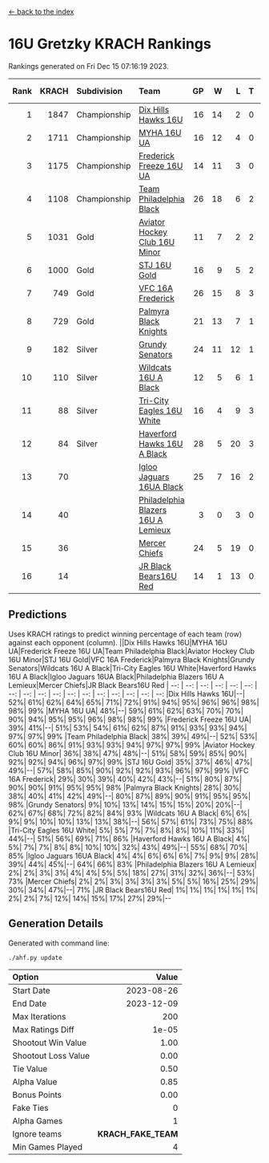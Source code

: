 [<- back to the index](readme.md)
# 16U Gretzky KRACH Rankings
Rankings generated on Fri Dec 15 07:16:19 2023.

Rank|KRACH|Subdivision|Team|GP|W|L|T|OTW|OTL|SoS|Exp Wins|Win Diff
---:|---:|:---|:---|---:|---:|---:|---:|---:|---:|---:|---:|---:
1|1847|Championship|[Dix Hills Hawks 16U](https://gamesheetstats.com/seasons/3659/teams/140688/schedule)|16|14|2|0|1|0|354|14.8|-0.0
2|1711|Championship|[MYHA 16U UA](https://gamesheetstats.com/seasons/3659/teams/140695/schedule)|16|12|4|0|2|1|654|12.8|-0.0
3|1175|Championship|[Frederick Freeze 16U UA](https://gamesheetstats.com/seasons/3659/teams/140689/schedule)|14|11|3|0|0|0|396|11.9|0.0
4|1108|Championship|[Team Philadelphia Black](https://gamesheetstats.com/seasons/3659/teams/140698/schedule)|26|18|6|2|1|1|583|19.8|-0.0
5|1031|Gold|[Aviator Hockey Club 16U Minor](https://gamesheetstats.com/seasons/3659/teams/140687/schedule)|11|7|2|2|2|1|547|8.9|0.0
6|1000|Gold|[STJ 16U Gold](https://gamesheetstats.com/seasons/3659/teams/140697/schedule)|16|9|5|2|1|0|710|10.8|-0.0
7|749|Gold|[VFC 16A Frederick](https://gamesheetstats.com/seasons/3659/teams/140700/schedule)|26|15|8|3|0|2|693|17.3|-0.0
8|729|Gold|[Palmyra Black Knights](https://gamesheetstats.com/seasons/3659/teams/140696/schedule)|21|13|7|1|2|0|631|14.4|0.0
9|182|Silver|[Grundy Senators](https://gamesheetstats.com/seasons/3659/teams/140690/schedule)|24|11|12|1|0|0|511|12.4|0.0
10|110|Silver|[Wildcats 16U A Black](https://gamesheetstats.com/seasons/3659/teams/140725/schedule)|12|5|6|1|0|0|420|6.4|0.0
11|88|Silver|[Tri-City Eagles 16U White](https://gamesheetstats.com/seasons/3659/teams/140699/schedule)|16|4|9|3|0|1|368|6.4|0.0
12|84|Silver|[Haverford Hawks 16U A Black](https://gamesheetstats.com/seasons/3659/teams/140691/schedule)|28|5|20|3|0|1|742|7.4|0.0
13|70||[Igloo Jaguars 16UA Black](https://gamesheetstats.com/seasons/3659/teams/140692/schedule)|25|7|16|2|0|3|616|8.9|0.0
14|40||[Philadelphia Blazers 16U A Lemieux](https://gamesheetstats.com/seasons/3659/teams/140717/schedule)|3|0|3|0|0|0|651|0.9|0.0
15|36||[Mercer Chiefs](https://gamesheetstats.com/seasons/3659/teams/140694/schedule)|24|5|19|0|1|0|685|5.9|0.0
16|14||[JR Black Bears16U Red](https://gamesheetstats.com/seasons/3659/teams/140693/schedule)|14|1|13|0|0|0|339|1.9|0.0

## Predictions
Uses KRACH ratings to predict winning percentage of each team (row) against each opponent (column).
||Dix Hills Hawks 16U|MYHA 16U UA|Frederick Freeze 16U UA|Team Philadelphia Black|Aviator Hockey Club 16U Minor|STJ 16U Gold|VFC 16A Frederick|Palmyra Black Knights|Grundy Senators|Wildcats 16U A Black|Tri-City Eagles 16U White|Haverford Hawks 16U A Black|Igloo Jaguars 16UA Black|Philadelphia Blazers 16U A Lemieux|Mercer Chiefs|JR Black Bears16U Red
| --: | --: | --: | --: | --: | --: | --: | --: | --: | --: | --: | --: | --: | --: | --: | --: | --: 
|Dix Hills Hawks 16U|--| 52%| 61%| 62%| 64%| 65%| 71%| 72%| 91%| 94%| 95%| 96%| 96%| 98%| 98%| 99%
|MYHA 16U UA| 48%|--| 59%| 61%| 62%| 63%| 70%| 70%| 90%| 94%| 95%| 95%| 96%| 98%| 98%| 99%
|Frederick Freeze 16U UA| 39%| 41%|--| 51%| 53%| 54%| 61%| 62%| 87%| 91%| 93%| 93%| 94%| 97%| 97%| 99%
|Team Philadelphia Black| 38%| 39%| 49%|--| 52%| 53%| 60%| 60%| 86%| 91%| 93%| 93%| 94%| 97%| 97%| 99%
|Aviator Hockey Club 16U Minor| 36%| 38%| 47%| 48%|--| 51%| 58%| 59%| 85%| 90%| 92%| 92%| 94%| 96%| 97%| 99%
|STJ 16U Gold| 35%| 37%| 46%| 47%| 49%|--| 57%| 58%| 85%| 90%| 92%| 92%| 93%| 96%| 97%| 99%
|VFC 16A Frederick| 29%| 30%| 39%| 40%| 42%| 43%|--| 51%| 80%| 87%| 90%| 90%| 91%| 95%| 95%| 98%
|Palmyra Black Knights| 28%| 30%| 38%| 40%| 41%| 42%| 49%|--| 80%| 87%| 89%| 90%| 91%| 95%| 95%| 98%
|Grundy Senators|  9%| 10%| 13%| 14%| 15%| 15%| 20%| 20%|--| 62%| 67%| 68%| 72%| 82%| 84%| 93%
|Wildcats 16U A Black|  6%|  6%|  9%|  9%| 10%| 10%| 13%| 13%| 38%|--| 56%| 57%| 61%| 73%| 75%| 88%
|Tri-City Eagles 16U White|  5%|  5%|  7%|  7%|  8%|  8%| 10%| 11%| 33%| 44%|--| 51%| 56%| 69%| 71%| 86%
|Haverford Hawks 16U A Black|  4%|  5%|  7%|  7%|  8%|  8%| 10%| 10%| 32%| 43%| 49%|--| 55%| 68%| 70%| 85%
|Igloo Jaguars 16UA Black|  4%|  4%|  6%|  6%|  6%|  7%|  9%|  9%| 28%| 39%| 44%| 45%|--| 64%| 66%| 83%
|Philadelphia Blazers 16U A Lemieux|  2%|  2%|  3%|  3%|  4%|  4%|  5%|  5%| 18%| 27%| 31%| 32%| 36%|--| 53%| 73%
|Mercer Chiefs|  2%|  2%|  3%|  3%|  3%|  3%|  5%|  5%| 16%| 25%| 29%| 30%| 34%| 47%|--| 71%
|JR Black Bears16U Red|  1%|  1%|  1%|  1%|  1%|  1%|  2%|  2%|  7%| 12%| 14%| 15%| 17%| 27%| 29%|--

## Generation Details

Generated with command line:
```
./ahf.py update
```

| Option | Value |
| :----- | ----: |
| Start Date | 2023-08-26 |
| End Date | 2023-12-09 |
| Max Iterations | 200 |
| Max Ratings Diff | 1e-05 |
| Shootout Win Value | 1.00 |
| Shootout Loss Value | 0.00 |
| Tie Value | 0.50 |
| Alpha Value | 0.85 |
| Bonus Points | 0.00 |
| Fake Ties | 0 |
| Alpha Games | 1 |
| Ignore teams | __KRACH_FAKE_TEAM__ |
| Min Games Played | 4 |

